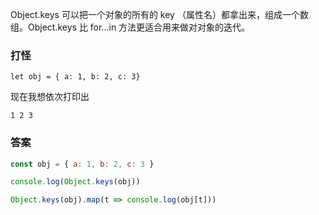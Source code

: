 Object.keys 可以把一个对象的所有的 key （属性名）都拿出来，组成一个数组。Object.keys 比 for...in 方法更适合用来做对对象的迭代。

### 打怪
```
let obj = { a: 1, b: 2, c: 3}
```
现在我想依次打印出
```
1 2 3
```
### 答案
```js
const obj = { a: 1, b: 2, c: 3 }

console.log(Object.keys(obj))

Object.keys(obj).map(t => console.log(obj[t]))
```
